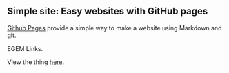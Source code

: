 ## Simple site: Easy websites with GitHub pages

[Github Pages](https://pages.github.com) provide a simple way to make a
website using Markdown and git.

EGEM Links.

View the thing [here](https://egemlinks.dnregemx.sh/).
